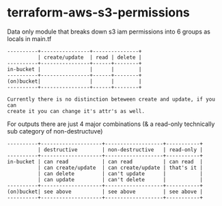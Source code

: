 # terraform-aws-s3-permissions

Data only module that breaks down s3 iam permissions into 6 groups as locals in main.tf
```
----------+----------------+---------------+
          | create/update  | read | delete |
----------+----------------+------+--------+
in-bucket |                |      |        |
----------+----------------+------+--------+
(on)bucket|                |      |        |
----------+----------------+------+--------+

Currently there is no distinction beteween create and update, if you can 
create it you can change it's attr's as well.

```

For outputs there are just 4 major combinations (& a read-only technically sub category of non-destructuve)

```
----------+--------------------+-------------------+-----------+
          | destructive        | non-destructive   | read-only |
----------+--------------------+-------------------+-----------+
in-bucket | can read           | can read          | can read  |
          | can create/update  | can create/update | that's it |
          | can delete         | can't update      |           |
          | can update         | can't delete      |           |
----------+--------------------+-------------------+-----------+
(on)bucket| see above          | see above         | see above |
----------+--------------------+-------------------+-----------+
```
